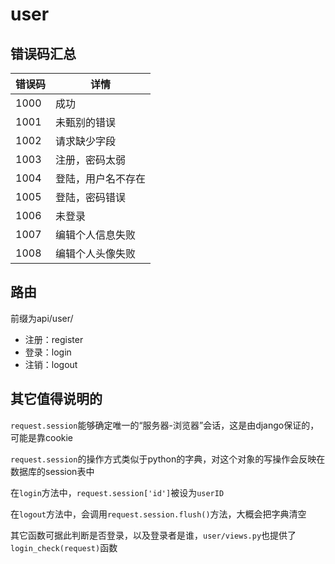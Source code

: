 # user

## 错误码汇总

|错误码|详情|
|---|---|
|1000|成功|
|1001|未甄别的错误|
|1002|请求缺少字段|
|1003|注册，密码太弱|
|1004|登陆，用户名不存在|
|1005|登陆，密码错误|
|1006|未登录|
|1007|编辑个人信息失败|
|1008|编辑个人头像失败|

## 路由

前缀为api/user/
- 注册：register
- 登录：login
- 注销：logout

## 其它值得说明的

`request.session`能够确定唯一的“服务器-浏览器”会话，这是由django保证的，可能是靠cookie

`request.session`的操作方式类似于python的字典，对这个对象的写操作会反映在数据库的session表中

在`login`方法中，`request.session['id']`被设为`userID`

在`logout`方法中，会调用`request.session.flush()`方法，大概会把字典清空

其它函数可据此判断是否登录，以及登录者是谁，`user/views.py`也提供了`login_check(request)`函数